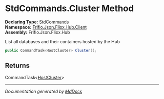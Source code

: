 ﻿<!--  
  <auto-generated>   
    The contents of this file were generated by a tool.  
    Changes to this file may be list if the file is regenerated  
  </auto-generated>   
-->

# StdCommands.Cluster Method

**Declaring Type:** [StdCommands](../index.md)  
**Namespace:** [Friflo.Json.Fliox.Hub.Client](../../index.md)  
**Assembly:** Friflo.Json.Fliox.Hub

List all databases and their containers hosted by the Hub

```csharp
public CommandTask<HostCluster> Cluster();
```

## Returns

CommandTask\<[HostCluster](../../../DB/Cluster/HostCluster/index.md)\>

___

*Documentation generated by [MdDocs](https://github.com/ap0llo/mddocs)*
